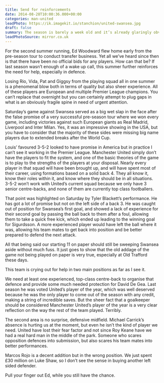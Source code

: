 ```yaml
---
title: Send for reinforcements
date: 2014-08-28T10:00:36.000+00:00
categories: man-united
leadPhoto: https://ik.imagekit.io/stanchion/united-swansea.jpg
draft: false
summary: The season is barely a week old and it’s already glaringly obvious that United need to spend money, or face up to another season of mediocrity.
leadPhotoSource: mirror.co.uk
---
```

For the second summer running, Ed Woodward flew home early from the pre-season tour to conduct transfer business. Yet all we’ve heard since then is that there have been no official bids for any players. How can that be? If last season wasn’t enough of a wake up call, this summer further reinforces the need for help, especially in defence.

Losing Rio, Vida, Pat and Giggsy from the playing squad all in one summer is a phenomenal blow both in terms of quality but also sheer experience. All of these players are European and multiple Premier League champions. You can’t replace that overnight but you can certainly attempt to plug gaps in what is an obviously fragile spine in need of urgent attention.

Saturday’s game against Swansea served as a big wet slap in the face after the false promise of a very successful pre-season tour where we won every game, including victories against such European giants as Real Madrid, Liverpool and Inter Milan. Yes, it was an impressive showing in the USA, but you have to consider that the majority of these sides were missing big name players due to extended breaks after the World Cup.

Louis’ favoured 3-5-2 looked to have promise in America but in practice I can’t see it working in the Premier League. Manchester United simply don’t have the players to fit the system, and one of the basic theories of the game is to play to the strengths of the players at your disposal. Nearly every player in that squad will have been brought up, and will have spent most of their career, using formations based on a solid back 4. They all know it, know their roles within it, and know where they should be in all situations. 3-5-2 won’t work with United’s current squad because we only have 3 senior centre-backs, and none of them are currently top class footballers.

That point was highlighted on Saturday by Tyler Blackett’s performance. He has got a lot of promise but not on the left side of a back 3. He was caught out of position for Swansea’s first goal, and showed a lack of experience for their second goal by passing the ball back to them after a foul, allowing them to take a quick free kick, which ended up leading to the winning goal for Sigurdsson. A more experienced player would have left the ball where it was, allowing his team mates to get back into position and be better prepared to defend the next attack.

All that being said our starting 11 on paper should still be sweeping Swansea aside without much fuss. It just goes to show that the old addage of the game not being played on paper is very true, especially at Old Trafford these days.

This team is crying out for help in two main positions as far as I see it.

We need at least one experienced, top-class centre-back to organise that defence and provide some much needed protection for David De Gea. Last season he was voted United’s player of the year, which was well deserved because he was the only player to come out of the season with any credit, making a string of incredible saves. But the sheer fact that a goalkeeper should be considered Manchester United’s player of the year is a very clear reflection on the way the rest of the team played. Terribly.

The second area is no surprise, defensive midfield. Michael Carrick’s absence is hurting us at the moment, but even he isn’t the kind of player we need. United have lost their fear factor and not since Roy Keane have we had a real hard man in the middle of the park. Someone who scares opposition defences into submission, but also scares his team mates into better performances.

Marcos Rojo is a decent addition but in the wrong position. We just spent £30 million on Luke Shaw, so I don’t see the sense in buying another left sided defender.

Pull your finger out Ed, while you still have the chance.
